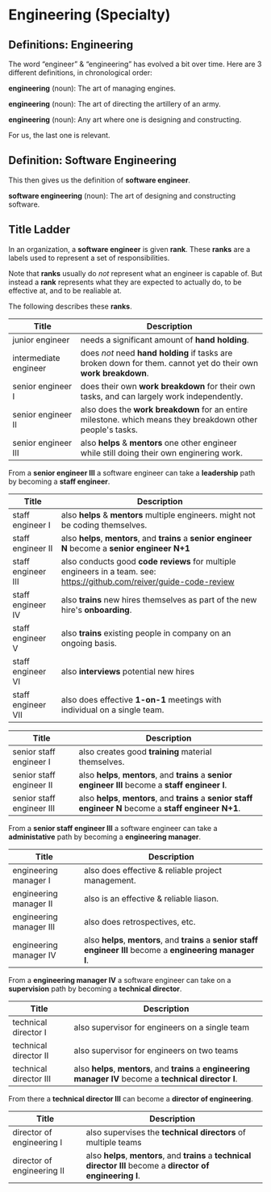 # Engineering (Specialty)

## Definitions: Engineering

The word “engineer” & “engineering” has evolved a bit over time.
Here are 3 different definitions, in chronological order:

**engineering** (noun): The art of managing engines.

**engineering** (noun): The art of directing the artillery of an army.

**engineering** (noun): Any art where one is designing and constructing.

For us, the last one is relevant.

## Definition: Software Engineering

This then gives us the definition of **software engineer**.

**software engineering** (noun): The art of designing and constructing software.

## Title Ladder

In an organization, a **software engineer** is given **rank**.
These **ranks** are a labels used to represent a set of responsibilities.

Note that **ranks** usually do _not_ represent what an engineer is capable of.
But instead a **rank** represents what they are expected to actually do, to be effective at, and to be realiable at.

The following describes these **ranks**.


| Title                 | Description                                                                                                     |
|-----------------------|-----------------------------------------------------------------------------------------------------------------|
| junior engineer       | needs a significant amount of **hand holding**.                                                                 |
| intermediate engineer | does _not_ need **hand holding** if tasks are broken down for them. cannot yet do their own **work breakdown**. |
| senior engineer Ⅰ     | does their own **work breakdown** for their own tasks, and can largely work independently.                      |
| senior engineer Ⅱ     | also does the **work breakdown** for an entire milestone. which means they breakdown other people's tasks.      |
| senior engineer Ⅲ     | also **helps** & **mentors** one other engineer while still doing their own enginering work.                    |

From a **senior engineer Ⅲ** a software engineer can take a **leadership** path by becoming a **staff engineer**.

| Title            | Description                                                                                                             |
|------------------|-------------------------------------------------------------------------------------------------------------------------|
| staff engineer Ⅰ | also **helps** & **mentors** multiple engineers. might not be coding themselves.                                       |
| staff engineer Ⅱ | also **helps**, **mentors**, and **trains** a **senior engineer N** become a **senior engineer N+1**                   |
| staff engineer Ⅲ | also conducts good **code reviews** for multiple engineers in a team. see: https://github.com/reiver/guide-code-review |
| staff engineer Ⅳ | also **trains** new hires themselves as part of the new hire's **onboarding**.                                         |
| staff engineer Ⅴ | also **trains** existing people in company on an ongoing basis.                                                        |
| staff engineer Ⅵ | also **interviews** potential new hires                                                                                |
| staff engineer Ⅶ | also does effective **1-on-1** meetings with individual on a single team.                                              |

| Title                   | Description                                                                                                |
|--------------------------|-----------------------------------------------------------------------------------------------------------|
| senior staff engineer Ⅰ | also creates good **training** material themselves.                                                       |
| senior staff engineer Ⅱ | also **helps**, **mentors**, and **trains** a **senior engineer Ⅲ** become a **staff engineer Ⅰ**.       |
| senior staff engineer Ⅲ | also **helps**, **mentors**, and **trains** a **senior staff engineer N** become a **staff engineer N+1**. |

From a **senior staff engineer Ⅲ** a software engineer can take a **administative** path by becoming a **engineering manager**.

| Title                 | Description                                                                                                     |
|-----------------------|-----------------------------------------------------------------------------------------------------------------|
| engineering manager Ⅰ | also does effective & reliable project management.                                                             |
| engineering manager Ⅱ | also is an effective & reliable liason.                                                                        |
| engineering manager Ⅲ | also does retrospectives, etc.                                                                                 |
| engineering manager Ⅳ | also **helps**, **mentors**, and **trains** a **senior staff engineer Ⅲ** become a **engineering manager Ⅰ**. |


From a **engineering manager Ⅳ** a software engineer can take on a **supervision** path by becoming a **technical director**.

| Title                 | Description                                                                                               |
|-----------------------|-----------------------------------------------------------------------------------------------------------|
| technical director Ⅰ | also supervisor for engineers on a single team                                                             |
| technical director Ⅱ | also supervisor for engineers on two teams                                                                 |
| technical director Ⅲ | also **helps**, **mentors**, and **trains** a **engineering manager Ⅳ** become a **technical director Ⅰ**.  |

From there a **technical director Ⅲ** can become a **director of engineering**.

| Title                     | Description                                                                                                     |
|---------------------------|-----------------------------------------------------------------------------------------------------------------|
| director of engineering Ⅰ | also supervises the **technical directors** of multiple teams                                                   |
| director of engineering Ⅱ | also **helps**, **mentors**, and **trains** a **technical director Ⅲ** become a **director of engineering Ⅰ**. |

